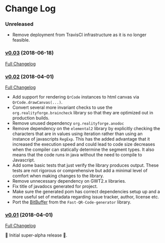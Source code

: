 # Change Log

### Unreleased

* Remove deployment from TravisCI infrastructure as it is no longer feasible.

### [v0.03](https://github.com/realityforge/gwt-qr-code/tree/v0.03) (2018-06-18)
[Full Changelog](https://github.com/realityforge/gwt-qr-code/compare/v0.02...v0.03)

### [v0.02](https://github.com/realityforge/gwt-qr-code/tree/v0.02) (2018-04-01)
[Full Changelog](https://github.com/realityforge/gwt-qr-code/compare/v0.01...v0.02)

* Add support for rendering `QrCode` instances to html canvas via `QrCode.drawCanvas(...)`.
* Convert several more invariant checks to use the `org.realityforge.braincheck` library so that they are
  optimized out in production builds.
* Remove unused dependency `org.realityforge.anodoc`
* Remove dependency on the `elemental2` library by explicitly checking the characters that are in values using
  iteration rather than using an instance of javascripts `RegExp`. This has the added advantage that it increased
  the execution speed and could lead to code size decreases when the compiler can statically determine the segment
  types. It also means that the code runs in java without the need to compile to Javascript.
* Add some basic tests that just verify the library produces output. These tests are not rigorous or comprehensive
  but add a minimal level of comfort when making changes to the library.
* Remove unnecessary dependency on GWT2.x libraries.
* Fix title of javadocs generated for project.
* Make sure the generated pom has correct dependencies setup up and a more useful set of metadata regarding issue
  tracker, author, license etc.
* Port the [BitBuffer](https://github.com/nayuki/Fast-QR-Code-generator/blob/master/src/io/nayuki/fastqrcodegen/BitBuffer.java)
  from the `Fast-QR-Code-generator` library.

### [v0.01](https://github.com/realityforge/gwt-qr-code/tree/v0.01) (2018-04-01)
[Full Changelog](https://github.com/realityforge/gwt-qr-code/compare/72921ece2999bd9a5dd6987743280a12a58d2242...v0.01)

 ‎🎉	Initial super-alpha release ‎🎉.
